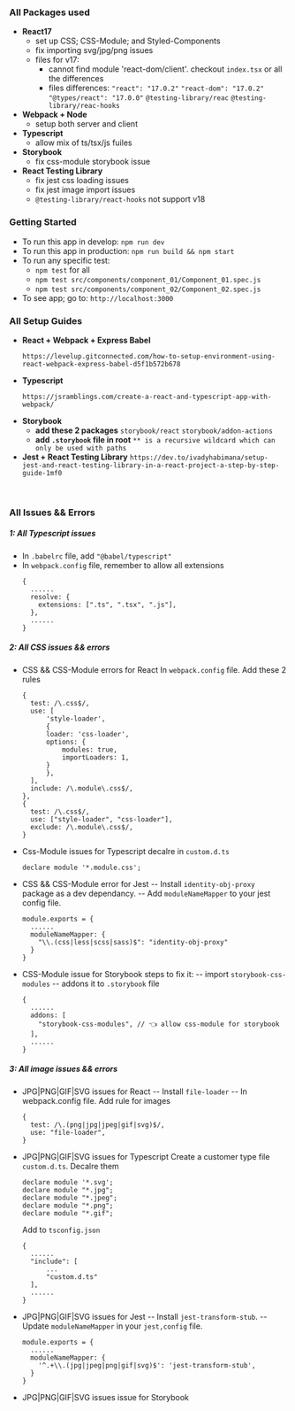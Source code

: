### All Packages used
* **React17** 
  * set up CSS; CSS-Module; and Styled-Components
  * fix importing svg/jpg/png issues
  * files for v17:
    * cannot find module 'react-dom/client'. 
    checkout `index.tsx` or all the differences
    * files differences:
    `"react": "17.0.2"`
    `"react-dom": "17.0.2"`
    `"@types/react": "17.0.0"`
    `@testing-library/reac`
    `@testing-library/reac-hooks`
* **Webpack + Node** 
  * setup both server and client
* **Typescript**
  * allow mix of ts/tsx/js fuiles
* **Storybook**
  * fix css-module storybook issue
* **React Testing Library** 
  * fix jest css loading issues
  * fix jest image import issues
  * `@testing-library/react-hooks` not support v18

  
### Getting Started

* To run this app in develop: `npm run dev`
* To run this app in production: `npm run build && npm start`
* To run any specific test: 
  * `npm test` for all
  * `npm test src/components/component_01/Component_01.spec.js`
  * `npm test src/components/component_02/Component_02.spec.js`
* To see app; go to: `http://localhost:3000`



### All Setup Guides
* **React + Webpack + Express Babel** 
  ```
  https://levelup.gitconnected.com/how-to-setup-environment-using-react-webpack-express-babel-d5f1b572b678
  ```
* **Typescript** 
  ```
  https://jsramblings.com/create-a-react-and-typescript-app-with-webpack/
  ```
* **Storybook**
  * **add these 2 packages**
  ```storybook/react```
  ```storybook/addon-actions```
  * **add `.storybook` file in root**
  `** is a recursive wildcard which can only be used with paths`
* **Jest + React Testing Library**
  ```https://dev.to/ivadyhabimana/setup-jest-and-react-testing-library-in-a-react-project-a-step-by-step-guide-1mf0```  
<br />



### All Issues && Errors
##### 1: All Typescript issues
  * In `.babelrc` file, add `"@babel/typescript"`
  * In `webpack.config` file, remember to allow all extensions
    ```
    {
      ......
      resolve: {
        extensions: [".ts", ".tsx", ".js"],
      },
      ......
    }
    ```
##### 2: All CSS issues && errors
* CSS && CSS-Module errors for React
  In `webpack.config` file. Add these 2 rules
  ```
  {
    test: /\.css$/,
    use: [
        'style-loader',
        {
        loader: 'css-loader',
        options: {
            modules: true,
            importLoaders: 1,
        }
        },
    ],
    include: /\.module\.css$/,
  },
  {
    test: /\.css$/,
    use: ["style-loader", "css-loader"],
    exclude: /\.module\.css$/,
  }
  ```
* Css-Module issues for Typescript
  decalre in `custom.d.ts`
  ```
  declare module '*.module.css';
  ```

* CSS && CSS-Module error for Jest
    -- Install `identity-obj-proxy` package as a dev dependancy.
    -- Add `moduleNameMapper` to your jest config file. 
    ```
    module.exports = {
      ......
      moduleNameMapper: {
        "\\.(css|less|scss|sass)$": "identity-obj-proxy"
      }
    }
    ```

* CSS-Module issue for Storybook
  steps to fix it:
  -- import `storybook-css-modules`
  -- addons it to `.storybook` file
  ```
  {
    ......
    addons: [
      "storybook-css-modules", // 👈 allow css-module for storybook
    ],
    ......
  }
  ```

##### 3: All image issues && errors

* JPG|PNG|GIF|SVG issues for React
  -- Install `file-loader`
  -- In webpack.config file. Add rule for images
  ```
  {
    test: /\.(png|jpg|jpeg|gif|svg)$/,
    use: "file-loader",
  }
  ```

* JPG|PNG|GIF|SVG issues for Typescript
  Create a customer type file `custom.d.ts`. Decalre them
  ```
  declare module '*.svg';
  declare module "*.jpg";
  declare module "*.jpeg";
  declare module "*.png";
  declare module "*.gif";
  ```
  Add to `tsconfig.json` 
  ```
  {
    ......
    "include": [
        ...
        "custom.d.ts"
    ],
    ......
  }
  ```

* JPG|PNG|GIF|SVG issues for Jest
  -- Install `jest-transform-stub`.
  -- Update `moduleNameMapper` in your `jest,config` file. 
  ```
  module.exports = {
    ......
    moduleNameMapper: {
      '^.+\\.(jpg|jpeg|png|gif|svg)$': 'jest-transform-stub',
    }
  }
  ```

* JPG|PNG|GIF|SVG issues issue for Storybook
  ``````
